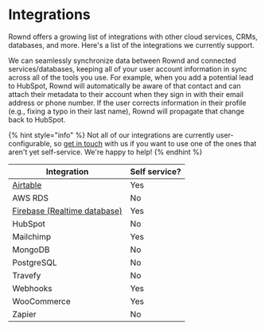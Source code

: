 # Integrations

Rownd offers a growing list of integrations with other cloud services, CRMs, databases, and more. Here's a list of the integrations we currently support.

We can seamlessly synchronize data between Rownd and connected services/databases, keeping all of your user account information in sync across all of the tools you use. For example, when you add a potential lead to HubSpot, Rownd will automatically be aware of that contact and can attach their metadata to their account when they sign in with their email address or phone number. If the user corrects information in their profile (e.g., fixing a typo in their last name), Rownd will propagate that change back to HubSpot.

{% hint style="info" %}
Not all of our integrations are currently user-configurable, so [get in touch](https://rownd.io/contact) with us if you want to use one of the ones that aren't yet self-service. We're happy to help!
{% endhint %}

| Integration                                                 | Self service? |
| ----------------------------------------------------------- | ------------- |
| [Airtable](airtable.md)                                     | Yes           |
| AWS RDS                                                     | No            |
| [Firebase (Realtime database)](firebase-realtime-database/) | Yes           |
| HubSpot                                                     | No            |
| Mailchimp                                                   | Yes           |
| MongoDB                                                     | No            |
| PostgreSQL                                                  | No            |
| Travefy                                                     | No            |
| Webhooks                                                    | Yes           |
| WooCommerce                                                 | Yes           |
| Zapier                                                      | No            |

